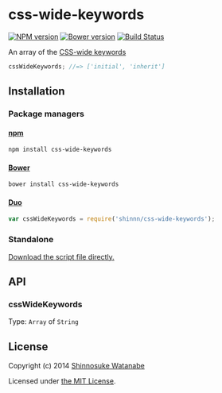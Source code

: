 # css-wide-keywords

[![NPM version](https://badge.fury.io/js/css-wide-keywords.svg)](https://www.npmjs.org/package/css-wide-keywords)
[![Bower version](https://badge.fury.io/bo/css-wide-keywords.svg)](https://github.com/shinnn/css-wide-keywords/releases)
[![Build Status](https://travis-ci.org/shinnn/css-wide-keywords.svg?branch=master)](https://travis-ci.org/shinnn/css-wide-keywords)

An array of the [CSS-wide keywords](http://www.w3.org/TR/css3-values/#common-keywords)

```javascript
cssWideKeywords; //=> ['initial', 'inherit']
```

## Installation

### Package managers

#### [npm](https://www.npmjs.org/)

```sh
npm install css-wide-keywords
```

#### [Bower](http://bower.io/) 

```sh
bower install css-wide-keywords
```

#### [Duo](http://duojs.org/)

```javascript
var cssWideKeywords = require('shinnn/css-wide-keywords');
```

### Standalone

[Download the script file directly.](https://raw.githubusercontent.com/shinnn/css-wide-keywords/master/css-wide-keywords.js)

## API

### cssWideKeywords

Type: `Array` of `String`

## License

Copyright (c) 2014 [Shinnosuke Watanabe](https://github.com/shinnn)

Licensed under [the MIT License](./LICENSE).

